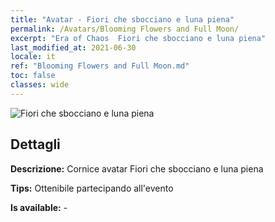 ```yaml
---
title: "Avatar - Fiori che sbocciano e luna piena"
permalink: /Avatars/Blooming Flowers and Full Moon/
excerpt: "Era of Chaos  Fiori che sbocciano e luna piena"
last_modified_at: 2021-06-30
locale: it
ref: "Blooming Flowers and Full Moon.md"
toc: false
classes: wide
---
```

 ![Fiori che sbocciano e luna piena](/images/a/avatarFrame_32.png)

## Dettagli

 **Descrizione:** Cornice avatar Fiori che sbocciano e luna piena 

 **Tips:** Ottenibile partecipando all'evento 

 **Is available:**  - 

